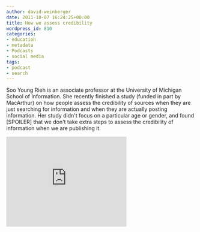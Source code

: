 ```yaml
---
author: david-weinberger
date: 2011-10-07 16:24:25+00:00
title: How we assess credibility
wordpress_id: 810
categories:
- education
- metadata
- Podcasts
- social media
tags:
- podcast
- search
---
```


Soo Young Rieh is an associate professor at the University of Michigan School of Information. She recently finished a study (funded in part by MacArthur) on how people assess the credibility of sources when they are just searching for information and when they are actually posting information. Her study didn't focus on a particular age or gender, and found \[SPOILER\] that we don't take extra steps to assess the credibility of information when we are publishing it.

<div class="embed-container"><iframe title="Soo Young Rieh" width="320" height="240" src="https://www.youtube.com/embed/gVKa5QdwC6k" frameborder="0" allowfullscreen></iframe></div>
